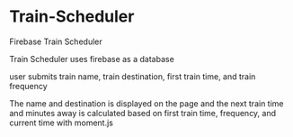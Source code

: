 # Train-Scheduler
Firebase Train Scheduler

Train Scheduler uses firebase as a database

user submits train name, train destination, first train time, and train frequency

The name and destination is displayed on the page and the next train time and minutes away is calculated based on first train time, frequency, and current time with moment.js